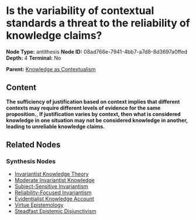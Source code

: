 # Is the variability of contextual standards a threat to the reliability of knowledge claims?

**Node Type:** antithesis
**Node ID:** 08ad766e-7941-4bb7-a7d8-8d3697a0ffed
**Depth:** 4
**Terminal:** No

**Parent:** [Knowledge as Contextualism](knowledge-as-contextualism-synthesis-34a646f3-6bed-4d6b-8194-a00ffa60b5bb.md)

## Content

**The sufficiency of justification based on context implies that different contexts may require different levels of evidence for the same proposition.**, **If justification varies by context, then what is considered knowledge in one situation may not be considered knowledge in another, leading to unreliable knowledge claims.**

## Related Nodes

### Synthesis Nodes

- [Invariantist Knowledge Theory](invariantist-knowledge-theory-synthesis-f7f58db0-b588-4ee0-990d-f6cc857ded55.md)
- [Moderate Invariantist Knowledge](moderate-invariantist-knowledge-synthesis-67fbf74c-18ba-4ee4-9232-9120ab3b3977.md)
- [Subject-Sensitive Invariantism](subject-sensitive-invariantism-synthesis-8d83d653-3fb2-47c6-8cee-55f69920e9ba.md)
- [Reliability-Focused Invariantism](reliability-focused-invariantism-synthesis-d76b41b3-3c41-434c-a361-89ca96f489b4.md)
- [Evidentialist Knowledge Account](evidentialist-knowledge-account-synthesis-9d2a03e1-7b15-46e5-b9fc-579023c8b175.md)
- [Virtue Epistemology](virtue-epistemology-synthesis-c45eeaba-9d67-4d73-8890-4c8cb1b6191d.md)
- [Steadfast Epistemic Disjunctivism](steadfast-epistemic-disjunctivism-synthesis-cfcda8b0-d7ef-47dd-93c7-e3892b2d45e1.md)
